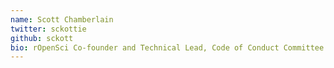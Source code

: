 ```yaml
---
name: Scott Chamberlain
twitter: sckottie
github: sckott
bio: rOpenSci Co-founder and Technical Lead, Code of Conduct Committee member, Associate editor of rOpenSci Software Peer Review
---
```

